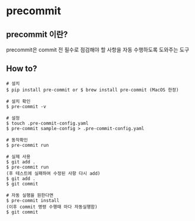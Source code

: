 # precommit

## precommit 이란?

precommit은 commit 전 필수로 점검해야 할 사항을 자동 수행하도록 도와주는 도구

## How to?

```shell
# 설치
$ pip install pre-commit or $ brew install pre-commit (MacOS 한정)

# 설치 확인
$ pre-commit -v

# 설정
$ touch .pre-commit-config.yaml
$ pre-commit sample-config > .pre-commit-config.yaml

# 동작확인
$ pre-commit run

# 실제 사용
$ git add .
$ pre-commit run
(후 테스트에 실패하여 수정된 사항 다시 add)
$ git add .
$ git commit

# 자동 실행을 원한다면
$ pre-commit install
(이후 commit 명령 수행때 마다 자동실행함)
$ git commit
```
